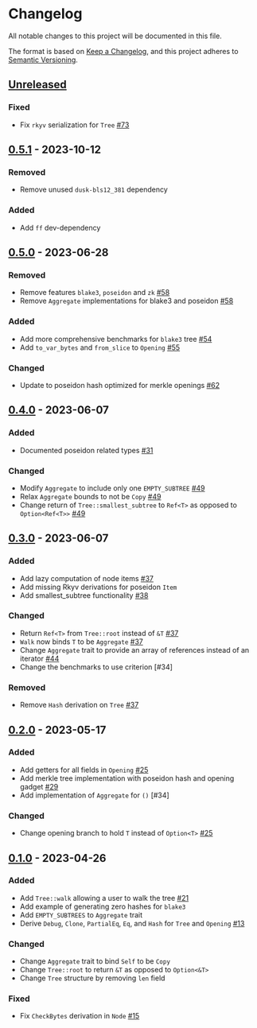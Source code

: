 # Changelog

All notable changes to this project will be documented in this file.

The format is based on [Keep a Changelog](https://keepachangelog.com/en/1.0.0/),
and this project adheres to [Semantic Versioning](https://semver.org/spec/v2.0.0.html).

## [Unreleased]

### Fixed

- Fix `rkyv` serialization for `Tree` [#73]

## [0.5.1] - 2023-10-12

### Removed

- Remove unused `dusk-bls12_381` dependency

### Added

- Add `ff` dev-dependency

## [0.5.0] - 2023-06-28

### Removed

- Remove features `blake3`, `poseidon` and `zk` [#58]
- Remove `Aggregate` implementations for blake3 and poseidon [#58]

### Added

- Add more comprehensive benchmarks for `blake3` tree [#54]
- Add `to_var_bytes` and `from_slice` to `Opening` [#55]

### Changed

- Update to poseidon hash optimized for merkle openings [#62]

## [0.4.0] - 2023-06-07

### Added

- Documented poseidon related types [#31]

### Changed

- Modify `Aggregate` to include only one `EMPTY_SUBTREE` [#49]
- Relax `Aggregate` bounds to not be `Copy` [#49]
- Change return of `Tree::smallest_subtree` to `Ref<T>` as opposed to `Option<Ref<T>>` [#49]

## [0.3.0] - 2023-06-07

### Added

- Add lazy computation of node items [#37]
- Add missing Rkyv derivations for poseidon `Item`
- Add smallest_subtree functionality [#38]

### Changed

- Return `Ref<T>` from `Tree::root` instead of `&T` [#37]
- `Walk` now binds `T` to be `Aggregate` [#37]
- Change `Aggregate` trait to provide an array of references instead of an iterator [#44]
- Change the benchmarks to use criterion [#34]

### Removed

- Remove `Hash` derivation on `Tree` [#37]

## [0.2.0] - 2023-05-17

### Added

- Add getters for all fields in `Opening` [#25]
- Add merkle tree implementation with poseidon hash and opening gadget [#29]
- Add implementation of `Aggregate` for `()` [#34]

### Changed

- Change opening branch to hold `T` instead of `Option<T>` [#25]

## [0.1.0] - 2023-04-26

### Added

- Add `Tree::walk` allowing a user to walk the tree [#21]
- Add example of generating zero hashes for `blake3`
- Add `EMPTY_SUBTREES` to `Aggregate` trait
- Derive `Debug`, `Clone`, `PartialEq`, `Eq`, and `Hash` for `Tree` and `Opening` [#13]

### Changed

- Change `Aggregate` trait to bind `Self` to be `Copy`
- Change `Tree::root` to return `&T` as opposed to `Option<&T>`
- Change `Tree` structure by removing `len` field

### Fixed

- Fix `CheckBytes` derivation in `Node` [#15]

<!-- ISSUES -->
[#73]: https://github.com/dusk-network/merkle/issues/73
[#62]: https://github.com/dusk-network/merkle/issues/62
[#58]: https://github.com/dusk-network/merkle/issues/58
[#55]: https://github.com/dusk-network/merkle/issues/55
[#54]: https://github.com/dusk-network/merkle/issues/54
[#49]: https://github.com/dusk-network/merkle/issues/49
[#44]: https://github.com/dusk-network/merkle/issues/44
[#38]: https://github.com/dusk-network/merkle/issues/38
[#37]: https://github.com/dusk-network/merkle/issues/37
[#32]: https://github.com/dusk-network/merkle/issues/32
[#31]: https://github.com/dusk-network/merkle/issues/31
[#29]: https://github.com/dusk-network/merkle/issues/29
[#25]: https://github.com/dusk-network/merkle/issues/25
[#21]: https://github.com/dusk-network/merkle/issues/21
[#15]: https://github.com/dusk-network/merkle/issues/15
[#13]: https://github.com/dusk-network/merkle/issues/13

<!-- VERSIONS -->
[Unreleased]: https://github.com/dusk-network/merkle/compare/v0.5.1...HEAD
[0.5.1]: https://github.com/dusk-network/merkle/compare/v0.5.0...v0.5.1
[0.5.0]: https://github.com/dusk-network/merkle/compare/v0.4.0...v0.5.0
[0.4.0]: https://github.com/dusk-network/merkle/compare/v0.3.0...v0.4.0
[0.3.0]: https://github.com/dusk-network/merkle/compare/v0.2.0...v0.3.0
[0.2.0]: https://github.com/dusk-network/merkle/compare/v0.1.0...v0.2.0
[0.1.0]: https://github.com/dusk-network/merkle/releases/tag/v0.1.0
